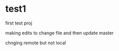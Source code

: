 # test1
first test proj

making edits to change file and then update master

chnging remote but not local 
